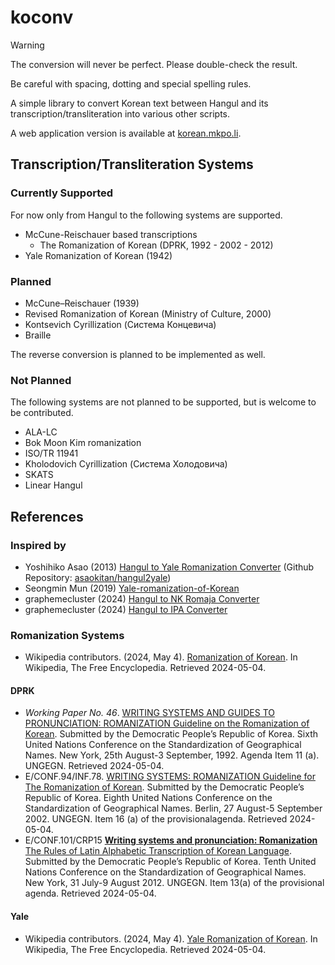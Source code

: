 # koconv

> [!WARNING]
> 
> The conversion will never be perfect. Please double-check the result.
> 
> Be careful with spacing, dotting and special spelling rules.

A simple library to convert Korean text between Hangul and its transcription/transliteration into various other scripts.

A web application version is available at [korean.mkpo.li](https://korean.mkpo.li).

## Transcription/Transliteration Systems

### Currently Supported
For now only from Hangul to the following systems are supported.
- McCune-Reischauer based transcriptions
  - The Romanization of Korean (DPRK, 1992 - 2002 - 2012)
- Yale Romanization of Korean (1942)

### Planned
- McCune–Reischauer (1939)
- Revised Romanization of Korean (Ministry of Culture, 2000)
- Kontsevich Cyrillization (Система Концевича)
- Braille

The reverse conversion is planned to be implemented as well.

### Not Planned
The following systems are not planned to be supported, but is welcome to be contributed.

- ALA-LC
- Bok Moon Kim romanization
- ISO/TR 11941
- Kholodovich Cyrillization (Система Холодовича)
- SKATS
- Linear Hangul

## References

### Inspired by

- Yoshihiko Asao (2013) [Hangul to Yale Romanization Converter](https://asaokitan.net/tools/hangul2yale/) (Github Repository: [asaokitan/hangul2yale](https://github.com/asaokitan/hangul2yale))
- Seongmin Mun (2019) [Yale-romanization-of-Korean](https://github.com/seongmin-mun/Yale-romanization-of-Korean)
- graphemecluster (2024) [Hangul to NK Romaja Converter](https://graphemecluster.github.io/hangul_to_nk_romaja_converter)
- graphemecluster (2024) [Hangul to IPA Converter](https://graphemecluster.github.io/hangul_to_ipa_converter)

### Romanization Systems

- Wikipedia contributors. (2024, May 4). [Romanization of Korean](https://en.wikipedia.org/wiki/Romanization_of_Korean). In Wikipedia, The Free Encyclopedia. Retrieved 2024-05-04.

#### DPRK

- *Working Paper No. 46*. [WRITING SYSTEMS AND GUIDES TO PRONUNCIATION: ROMANIZATION <u>Guideline on the Romanization of Korean</u>](https://unstats.un.org/Unsd/geoinfo/UNGEGN/docs/6th-uncsgn-docs/WP/6th_uncsgn_WP46.pdf).  Submitted by the Democratic People’s Republic of Korea. Sixth United Nations Conference on the Standardization of Geographical Names. New York, 25th August-3 September, 1992. Agenda Item 11 (a). UNGEGN. Retrieved 2024-05-04.
- E/CONF.94/INF.78. [WRITING SYSTEMS: ROMANIZATION Guideline for The Romanization of Korean](https://unstats.un.org/unsd/geoinfo/UNGEGN/docs/8th-uncsgn-docs/inf/8th_UNCSGN_econf.94_INF.72.pdf). Submitted by the Democratic People’s Republic of Korea. Eighth United Nations Conference on the Standardization of Geographical Names. Berlin, 27 August-5 September 2002. UNGEGN. Item 16 (a) of the provisionalagenda. Retrieved 2024-05-04.
- E/CONF.101/CRP15 [**Writing systems and pronunciation:
Romanization** The Rules of Latin Alphabetic Transcription of Korean Language](https://unstats.un.org/unsd/geoinfo/ungegn/docs/10th-uncsgn-docs/crp/E_Conf.101_CRP15_Rules%20of%20Latin%20Alphabetic%20Transcription%20of%20Korean.pdf). Submitted by the Democratic People’s Republic of Korea. Tenth United Nations Conference on the Standardization of Geographical Names. New York, 31 July-9 August 2012. UNGEGN. Item 13(a) of the provisional agenda. Retrieved 2024-05-04.

#### Yale
- Wikipedia contributors. (2024, May 4). [Yale Romanization of Korean](https://en.wikipedia.org/wiki/Yale_Romanization_of_Korean). In Wikipedia, The Free Encyclopedia. Retrieved 2024-05-04.
